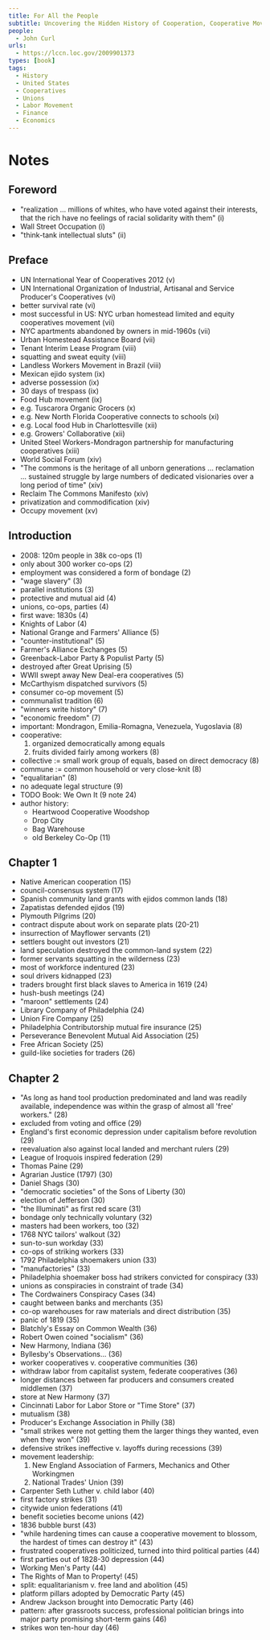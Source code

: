 ```yaml
---
title: For All the People
subtitle: Uncovering the Hidden History of Cooperation, Cooperative Movements, and Communalism in America
people:
  - John Curl
urls:
  - https://lccn.loc.gov/2009901373
types: [book]
tags:
  - History
  - United States
  - Cooperatives
  - Unions
  - Labor Movement
  - Finance
  - Economics
---
```


# Notes

## Foreword
- "realization ... millions of whites, who have voted against their interests, that the rich have no feelings of racial solidarity with them" (i)
- Wall Street Occupation (i)
- "think-tank intellectual sluts" (ii)

## Preface
- UN International Year of Cooperatives 2012 (v)
- UN International Organization of Industrial, Artisanal and Service Producer's Cooperatives (vi)
- better survival rate (vi)
- most successful in US: NYC urban homestead limited and equity cooperatives movement (vii)
- NYC apartments abandoned by owners in mid-1960s (vii)
- Urban Homestead Assistance Board (vii)
- Tenant Interim Lease Program (viii)
- squatting and sweat equity (viii)
- Landless Workers Movement in Brazil (viii)
- Mexican ejido system (ix)
- adverse possession (ix)
- 30 days of trespass (ix)
- Food Hub movement (ix)
- e.g. Tuscarora Organic Grocers (x)
- e.g. New North Florida Cooperative connects to schools (xi)
- e.g. Local food Hub in Charlottesville (xii)
- e.g. Growers' Collaborative (xii)
- United Steel Workers-Mondragon partnership for manufacturing cooperatives (xiii)
- World Social Forum (xiv)
- "The commons is the heritage of all unborn generations ... reclamation ... sustained struggle by large numbers of dedicated visionaries over a long period of time" (xiv)
- Reclaim The Commons Manifesto (xiv)
- privatization and commodification (xiv)
- Occupy movement (xv)

## Introduction
- 2008: 120m people in 38k co-ops (1)
- only about 300 worker co-ops (2)
- employment was considered a form of bondage (2)
- "wage slavery" (3)
- parallel institutions (3)
- protective and mutual aid (4)
- unions, co-ops, parties (4)
- first wave: 1830s (4)
- Knights of Labor (4)
- National Grange and Farmers' Alliance (5)
- "counter-institutional" (5)
- Farmer's Alliance Exchanges (5)
- Greenback-Labor Party & Populist Party (5)
- destroyed after Great Uprising (5)
- WWII swept away New Deal-era cooperatives (5)
- McCarthyism dispatched survivors (5)
- consumer co-op movement (5)
- communalist tradition (6)
- "winners write history" (7)
- "economic freedom" (7)
- important: Mondragon, Emilia-Romagna, Venezuela, Yugoslavia (8)
- cooperative:
  1.  organized democratically among equals
  2.  fruits divided fairly among workers (8)
- collective := small work group of equals, based on direct democracy (8)
- commune := common household or very close-knit (8)
- "equalitarian" (8)
- no adequate legal structure (9)
- TODO Book: We Own It (9 note 24)
- author history:
  - Heartwood Cooperative Woodshop
  - Drop City
  - Bag Warehouse
  - old Berkeley Co-Op (11)

## Chapter 1
- Native American cooperation (15)
- council-consensus system (17)
- Spanish community land grants with ejidos common lands (18)
- Zapatistas defended ejidos (19)
- Plymouth Pilgrims (20)
- contract dispute about work on separate plats (20-21)
- insurrection of Mayflower servants (21)
- settlers bought out investors (21)
- land speculation destroyed the common-land system (22)
- former servants squatting in the wilderness (23)
- most of workforce indentured (23)
- soul drivers kidnapped (23)
- traders brought first black slaves to America in 1619 (24)
- hush-bush meetings (24)
- "maroon" settlements (24)
- Library Company of Philadelphia (24)
- Union Fire Company (25)
- Philadelphia Contributorship mutual fire insurance (25)
- Perseverance Benevolent Mutual Aid Association (25)
- Free African Society (25)
- guild-like societies for traders (26)

## Chapter 2
- "As long as hand tool production predominated and land was readily available, independence was within the grasp of almost all 'free' workers." (28)
- excluded from voting and office (29)
- England's first economic depression under capitalism before revolution (29)
- reevaluation also against local landed and merchant rulers (29)
- League of Iroquois inspired federation (29)
- Thomas Paine (29)
- Agrarian Justice (1797) (30)
- Daniel Shags (30)
- "democratic societies" of the Sons of Liberty (30)
- election of Jefferson (30)
- "the Illuminati" as first red scare (31)
- bondage only technically voluntary (32)
- masters had been workers, too (32)
- 1768 NYC tailors' walkout (32)
- sun-to-sun workday (33)
- co-ops of striking workers (33)
- 1792 Philadelphia shoemakers union (33)
- "manufactories" (33)
- Philadelphia shoemaker boss had strikers convicted for conspiracy (33)
- unions as conspiracies in constraint of trade (34)
- The Cordwainers Conspiracy Cases (34)
- caught between banks and merchants (35)
- co-op warehouses for raw materials and direct distribution (35)
- panic of 1819 (35)
- Blatchly's Essay on Common Wealth (36)
- Robert Owen coined "socialism" (36)
- New Harmony, Indiana (36)
- Byllesby's Observations... (36)
- worker cooperatives v. cooperative communities (36)
- withdraw labor from capitalist system, federate cooperatives (36)
- longer distances between far producers and consumers created middlemen (37)
- store at New Harmony (37)
- Cincinnati Labor for Labor Store or "Time Store" (37)
- mutualism (38)
- Producer's Exchange Association in Philly (38)
- "small strikes were not getting them the larger things they wanted, even when they won" (39)
- defensive strikes ineffective v. layoffs during recessions (39)
- movement leadership:
  1.  New England Association of Farmers, Mechanics and Other Workingmen
  2.  National Trades' Union (39)
- Carpenter Seth Luther v. child labor (40)
- first factory strikes (31)
- citywide union federations (41)
- benefit societies become unions (42)
- 1836 bubble burst (43)
- "while hardening times can cause a cooperative movement to blossom, the hardest of times can destroy it" (43)
- frustrated cooperatives politicized, turned into third political parties (44)
- first parties out of 1828-30 depression (44)
- Working Men's Party (44)
- The Rights of Man to Property! (45)
- split: equalitarianism v. free land and abolition (45)
- platform pillars adopted by Democratic Party (45)
- Andrew Jackson brought into Democratic Party (46)
- pattern: after grassroots success, professional politician brings into major party promising short-term gains (46)
- strikes won ten-hour day (46)
